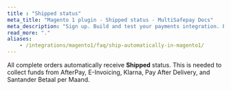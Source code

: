 ```yaml
---
title : "Shipped status"
meta_title: "Magento 1 plugin - Shipped status - MultiSafepay Docs"
meta_description: "Sign up. Build and test your payments integration. Explore our products and services. Use our API Reference, SDKs, and wrappers. Get support."
read_more: "."
aliases: 
    - /integrations/magento1/faq/ship-automatically-in-magento1/
---
```


All complete orders automatically receive **Shipped** status. This is needed to collect funds from AfterPay, E-Invoicing, Klarna, Pay After Delivery, and Santander Betaal per Maand.
